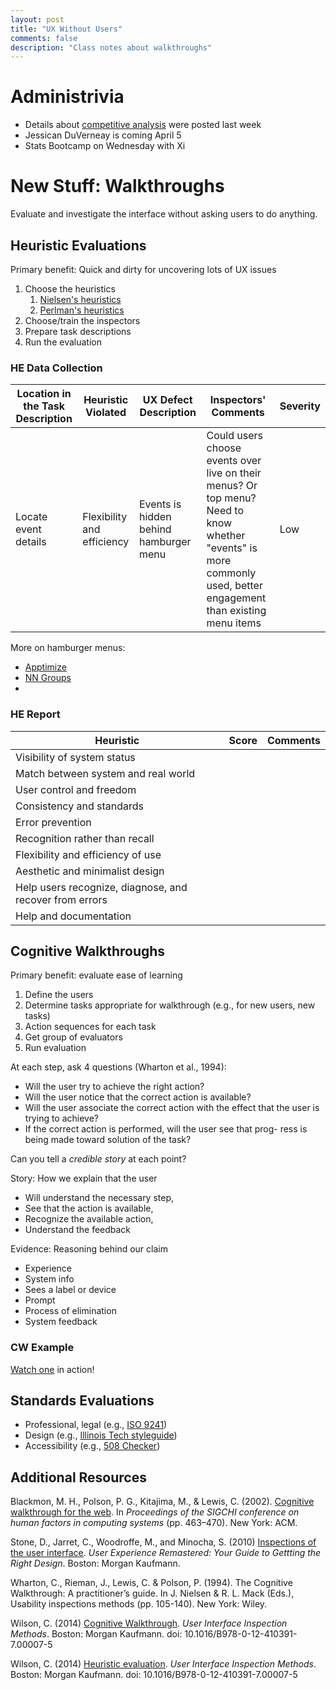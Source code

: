 ```yaml
---
layout: post
title: "UX Without Users"
comments: false
description: "Class notes about walkthroughs"
---
```


# Administrivia

* Details about [competitive analysis]({{site.baseurl}}/2017/03/Competitive-analysis-assignment/) were posted last week
* Jessican DuVerneay is coming April 5
* Stats Bootcamp on Wednesday with Xi

# New Stuff: Walkthroughs

Evaluate and investigate the interface without asking users to do anything.

## Heuristic Evaluations

Primary benefit: Quick and dirty for uncovering lots of UX issues

1. Choose the heuristics
	1. [Nielsen's heuristics](https://www.nngroup.com/articles/ten-usability-heuristics/) 
	2. [Perlman's heuristics](http://garyperlman.com/quest/quest.cgi?form=PHUE)
2. Choose/train the inspectors
3. Prepare task descriptions
4. Run the evaluation

### HE Data Collection
|Location in the Task Description | Heuristic Violated | UX Defect Description | Inspectors' Comments | Severity |
|---|---|---|---|---|
|Locate event details | Flexibility and efficiency | Events is hidden behind hamburger menu | Could users choose events over live on their menus? Or top menu? Need to know whether "events" is more commonly used, better engagement than existing menu items | Low |

More on hamburger menus:
* [Apptimize](https://apptimize.com/blog/2015/07/the-ultimate-guide-to-the-hamburger-menu/)
* [NN Groups](https://www.nngroup.com/articles/hamburger-menus/)
* 
### HE Report

| Heuristic | Score | Comments|
| --- | --- | --- |
| Visibility of system status | | |
| Match between system and real world | | |
| User control and freedom | | |
| Consistency and standards | | |
| Error prevention | | |
| Recognition rather than recall | | |
| Flexibility and efficiency of use | | |
| Aesthetic and minimalist design | | |
| Help users recognize, diagnose, and recover from errors | | |
| Help and documentation | | |

## Cognitive Walkthroughs

Primary benefit: evaluate ease of learning

1. Define the users
2. Determine tasks appropriate for walkthrough (e.g., for new users, new tasks)
3. Action sequences for each task
4. Get group of evaluators
5. Run evaluation

At each step, ask 4 questions (Wharton et al., 1994):

* Will the user try to achieve the right action?* Will the user notice that the correct action is available?* Will the user associate the correct action with the effect thatthe user is trying to achieve?* If the correct action is performed, will the user see that prog-ress is being made toward solution of the task?

Can you tell a _credible story_ at each point?

Story: How we explain that the user 
* Will understand the necessary step,* See that the action is available, * Recognize the available action,* Understand the feedback
Evidence: Reasoning behind our claim
* Experience* System info* Sees a label or device* Prompt* Process of elimination* System feedback

### CW Example	

[Watch one](https://www.youtube.com/watch?v=Edqjao4mmxM) in action!

## Standards Evaluations

* Professional, legal (e.g., [ISO 9241](https://www.iso.org/standard/52075.html))
* Design (e.g., [Illinois Tech styleguide](https://web.iit.edu/marketing-communications/resources/editorial-style-guide))
* Accessibility (e.g., [508 Checker](http://www.508checker.com/))

## Additional Resources
Blackmon, M. H., Polson, P. G., Kitajima, M., & Lewis, C. (2002). [Cognitive walkthrough for the web](http://dl.acm.org/citation.cfm?id=503459). In *Proceedings of the SIGCHI conference on human factors in computing systems* (pp. 463–470). New York: ACM.

Stone, D., Jarret, C., Woodroffe, M., and Minocha, S. (2010) [Inspections of the user interface](http://www.sciencedirect.com/science/article/pii/B9780123751140000153). *User Experience Remastered: Your Guide to Gettting the Right Design*. Boston: Morgan Kaufmann.

Wharton, C., Rieman, J., Lewis, C. & Polson, P. (1994). The Cognitive Walkthrough: A practitioner’s guide. In J. Nielsen & R. L. Mack (Eds.), Usability inspections methods (pp. 105-140). New York: Wiley.

Wilson, C. (2014) [Cognitive Walkthrough](http://www.sciencedirect.com/science/article/pii/B978012410391700004X). *User Interface Inspection Methods*. Boston: Morgan Kaufmann. doi: 10.1016/B978-0-12-410391-7.00007-5

Wilson, C. (2014) [Heuristic evaluation](http://www.sciencedirect.com/science/article/pii/B9780124103917000014). *User Interface Inspection Methods*. Boston: Morgan Kaufmann. doi: 10.1016/B978-0-12-410391-7.00007-5